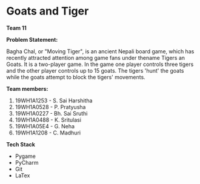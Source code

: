 # Goats and Tiger
**Team 11**

****Problem Statement:****

Bagha Chal, or "Moving Tiger", is an ancient Nepali board game, which has recently attracted attention among game fans under thename Tigers an Goats. It is a two-player game.
In the game one player controls three tigers and the other player controls up to 15 goats. The tigers 'hunt' the goats while the goats attempt to block the tigers' movements.

****Team members:****

1. 19WH1A1253 - S. Sai Harshitha
2. 19WH1A0528 - P. Pratyusha
3. 19WH1A0227 - Bh. Sai Sruthi
4. 19WH1A0488 - K. Sritulasi
5. 19WH1A05E4 - G. Neha 
6. 19WH1A1208 - C. Madhuri

**Tech Stack**
- Pygame
- PyCharm
- Git
- LaTex






